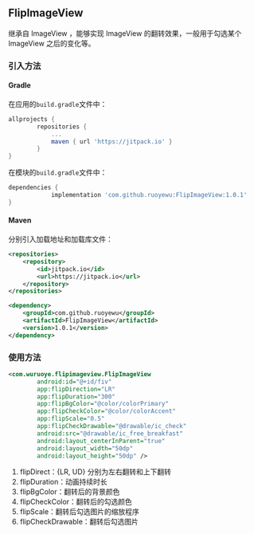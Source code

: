 ## FlipImageView
继承自 ImageView ，能够实现 ImageView 的翻转效果，一般用于勾选某个 ImageView 之后的变化等。

### 引入方法

#### Gradle

在应用的`build.gradle`文件中：

```groovy
allprojects {
		repositories {
			...
			maven { url 'https://jitpack.io' }
		}
}
```

在模块的`build.gradle`文件中：

```groovy
dependencies {
	        implementation 'com.github.ruoyewu:FlipImageView:1.0.1'
}
```

#### Maven

分别引入加载地址和加载库文件：

```xml
<repositories>
	<repository>
		<id>jitpack.io</id>
		<url>https://jitpack.io</url>
	</repository>
</repositories>
```

```xml
<dependency>
    <groupId>com.github.ruoyewu</groupId>
    <artifactId>FlipImageView</artifactId>
    <version>1.0.1</version>
</dependency>
```



### 使用方法

```xml
<com.wuruoye.flipimageview.FlipImageView
        android:id="@+id/fiv"
        app:flipDirection="LR"
        app:flipDuration="300"
        app:flipBgColor="@color/colorPrimary"
        app:flipCheckColor="@color/colorAccent"
        app:flipScale="0.5"
        app:flipCheckDrawable="@drawable/ic_check"
        android:src="@drawable/ic_free_breakfast"
        android:layout_centerInParent="true"
        android:layout_width="50dp"
        android:layout_height="50dp" />
```

1. flipDirect：{LR, UD} 分别为左右翻转和上下翻转
2. flipDuration：动画持续时长
3. flipBgColor：翻转后的背景颜色
4. flipCheckColor：翻转后的勾选颜色
5. flipScale：翻转后勾选图片的缩放程序
6. flipCheckDrawable：翻转后勾选图片